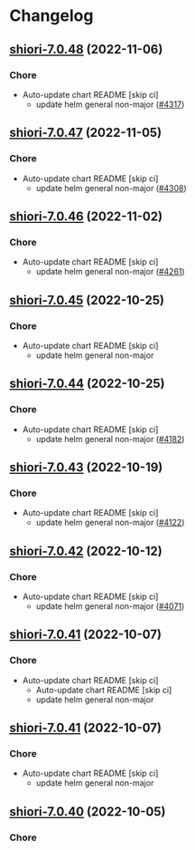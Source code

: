 # Changelog



## [shiori-7.0.48](https://github.com/truecharts/charts/compare/shiori-7.0.47...shiori-7.0.48) (2022-11-06)

### Chore

- Auto-update chart README [skip ci]
  - update helm general non-major ([#4317](https://github.com/truecharts/charts/issues/4317))




## [shiori-7.0.47](https://github.com/truecharts/charts/compare/shiori-7.0.46...shiori-7.0.47) (2022-11-05)

### Chore

- Auto-update chart README [skip ci]
  - update helm general non-major ([#4308](https://github.com/truecharts/charts/issues/4308))




## [shiori-7.0.46](https://github.com/truecharts/charts/compare/shiori-7.0.45...shiori-7.0.46) (2022-11-02)

### Chore

- Auto-update chart README [skip ci]
  - update helm general non-major ([#4261](https://github.com/truecharts/charts/issues/4261))




## [shiori-7.0.45](https://github.com/truecharts/charts/compare/shiori-7.0.44...shiori-7.0.45) (2022-10-25)

### Chore

- Auto-update chart README [skip ci]
  - update helm general non-major




## [shiori-7.0.44](https://github.com/truecharts/charts/compare/shiori-7.0.43...shiori-7.0.44) (2022-10-25)

### Chore

- Auto-update chart README [skip ci]
  - update helm general non-major ([#4182](https://github.com/truecharts/charts/issues/4182))




## [shiori-7.0.43](https://github.com/truecharts/charts/compare/shiori-7.0.42...shiori-7.0.43) (2022-10-19)

### Chore

- Auto-update chart README [skip ci]
  - update helm general non-major ([#4122](https://github.com/truecharts/charts/issues/4122))




## [shiori-7.0.42](https://github.com/truecharts/charts/compare/shiori-7.0.41...shiori-7.0.42) (2022-10-12)

### Chore

- Auto-update chart README [skip ci]
  - update helm general non-major ([#4071](https://github.com/truecharts/charts/issues/4071))




## [shiori-7.0.41](https://github.com/truecharts/charts/compare/shiori-7.0.40...shiori-7.0.41) (2022-10-07)

### Chore

- Auto-update chart README [skip ci]
  - Auto-update chart README [skip ci]
  - update helm general non-major




## [shiori-7.0.41](https://github.com/truecharts/charts/compare/shiori-7.0.40...shiori-7.0.41) (2022-10-07)

### Chore

- Auto-update chart README [skip ci]
  - update helm general non-major




## [shiori-7.0.40](https://github.com/truecharts/charts/compare/shiori-7.0.39...shiori-7.0.40) (2022-10-05)

### Chore

